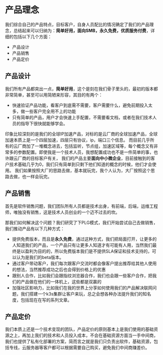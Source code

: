# 产品理念
我们综合自己的产品特点，目标客户，自身人员配比的情况确定了我们的产品理念，总结起来可以归纳为：**简单好用，面向SMB，永久免费，优质服务付费**，详细的包括以下几个方面：

- 产品设计
- 产品销售
- 产品定价

## 产品设计
我们所有产品都突出一点，**简单好用**，这个是刻在我们骨子里头的，最初的版本都非常简单，甚至可以用简陋来形容，其目的有两个：

- 快速验证产品功能，看客户到底需不需要，客户需要什么，避免前期投入太多，做一些客户完全用不上的功能
- 只有简单的产品，用户才会快速上手配置，不需要看文档，或者在我们技术人员的指导下很快就能够学会。

印象比较深刻的是我们的全球IP加速产品，对标的是云厂商的全球加速产品，全球加速本质上是一个四层加速，四层只有协议，ip，端口三个信息。
而目前几乎所有的云厂商加了一堆概念进去，包括监听，节点组，加速区域等，每个概念又有非常多的参数配置。即使我是一个技术人员，我想配置成功也不是一件简单的事，也许跟云厂商的目标客户有关，
我们的产品主要**面向中小微企业**，目前接触到的客户技术基础几乎为0，我们只有简单到只剩下他们知道的概念的时候，他们才会使用。
我们如果按照大厂的思路去做，基本就玩完，我个人认为，大厂按照这个思路去做，也一样会玩完。

## 产品销售
首先是软件销售问题，我们团队所有人员都是技术出身，有前端，后端，运维工程师，唯独没有销售，这是技术人员创业的一个迈不过去的坎。

那我们如何解决这个问题？我们研究了下PLG模式，我们开始尝试自己去做销售，我们推动产品有以下几种方式：

- 提供免费版本，而且是**永久免费**，通过这种方式，我们把局面打开，让更多的人知道我们的产品，一个产品只有让更多人知道才有可能有人用，当然我们最终是以盈利为目的的，所以免费版本我们是不提供SLA保证和技术支持的，可以认为是我们的beta版本。
- 通过客户带动客户，我们每次跟客户交流时都会像客户提出推荐给其他人使用的想法，当然推荐成功之后也会得到价格上的优惠
- 跟别人合作，比如我们会跟指纹浏览器合作，我们也会跟一些客户合作，把我们的产品做在他们的一体机上，这些都是双赢的
- 加强社区影响力，比如我们在我的世界上分享如何使用我们的产品解决联网问题，我们搭建一个k3s集群让客户来玩，总之会想各种办法提升我们的知名度，包括现在在写的系列文章。

## 产品定价
我们本质上还是一个技术变现的团队，产品定价的原则基本上是我们使用的基础资源之上，再加上我们的技术和人员投入成本，不会在基础资源方面当一手中间商，
我们也提供了私有化部署的方案，简而言之就是我们只负责出软件，基础资源，包括专线，云服务器等客户都可以根据需要自己购买，避免我们中间商赚差价。
